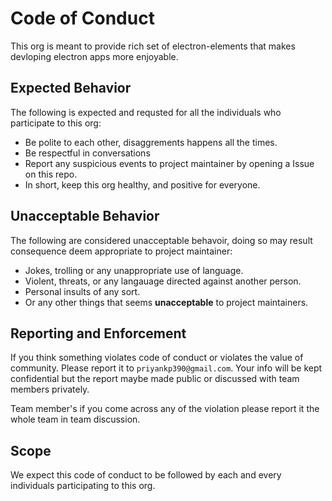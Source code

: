 # Code of Conduct

This org is meant to provide
rich set of electron-elements that makes devloping electron apps more enjoyable.

## Expected Behavior

The following is expected and requsted for all the individuals who
participate to this org:

  - Be polite to each other, disaggrements happens all the times.
  - Be respectful in conversations
  - Report any suspicious events to project maintainer by opening a Issue on this repo.
  - In short, keep this org healthy, and positive for everyone.

## Unacceptable Behavior

The following are considered unacceptable behavoir, doing so may result
consequence deem appropriate to project maintainer:

  - Jokes, trolling or any unappropriate use of language.
  - Violent, threats, or any langauage directed against another person.
  - Personal insults of any sort.
  - Or any other things that seems **unacceptable** to project maintainers.
  
## Reporting and Enforcement

If you think something violates code of conduct or violates the value of community.
Please report it to `priyankp390@gmail.com`. Your info will be kept confidential but
the report maybe made public or discussed with team members privately.

Team member's if you come across any of the violation please report it the whole team
in team discussion.

## Scope

We expect this code of conduct to be followed by each and every
individuals participating to this org.
